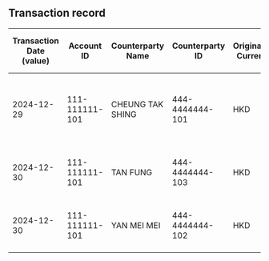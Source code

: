 ## Transaction record
| Transaction Date (value) | Account ID | Counterparty Name | Counterparty ID | Originating Currency | Originating Amount | Debit Credit Indicator | Beneficiary Bank Raw | Originator Bank Raw | Beneficiary Name | Originator Account Number | Transaction Type Source | Transaction Code Description | Sending Bank Account Number | Sending Bank Address | Converted Amount | Fraud payment |
| --- | --- | --- | --- | --- | --- | --- | --- | --- | --- | --- | --- | --- | --- | --- | --- | --- |
| 2024-12-29 | 111-111111-101 | CHEUNG TAK SHING | 444-4444444-101 | HKD | 116523.87 | C | Hang Seng Bank Ltd. | The Hongkong and Shanghai Banking Corporation Limited | CHAN TAI MAN | 444-4444444-101 | CWTF | Default transaction | NaN | The Hongkong and Shanghai Banking Corporation Limited HK | NaN | 1 |
| 2024-12-30 | 111-111111-101 | TAN FUNG | 444-4444444-103 | HKD | 10000.00 | C | Hang Seng Bank Ltd. | Bank of China (Hong Kong) Limited | CHAN TAI MAN | 444-4444444-103 | CWTF | Default transaction | NaN | Bank of China (Hong Kong) Limited HK | NaN | 3 |
| 2024-12-30 | 111-111111-101 | YAN MEI MEI | 444-4444444-102 | HKD | 150000.00 | C | Hang Seng Bank Ltd. | Bank of China (Hong Kong) Limited | CHAN TAI MAN | 444-4444444-102 | CWTF | Default transaction | NaN | Bank of China (Hong Kong) Limited HK | NaN | 2 |